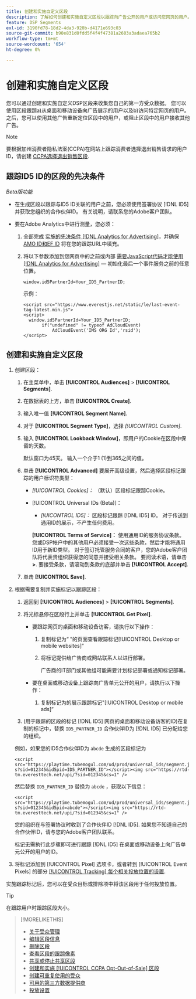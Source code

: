 ```yaml
---
title: 创建和实施自定义区段
description: 了解如何创建和实施自定义区段以跟踪向广告公开的用户或访问您网页的用户。
feature: DSP Segments
exl-id: 3190fd78-18d2-4da3-920b-d4171e693c03
source-git-commit: b90e831d0fdd5f4f4f47381a2603a3adaea765b2
workflow-type: tm+mt
source-wordcount: '654'
ht-degree: 0%

---
```


# 创建和实施自定义区段

您可以通过创建和实施自定义DSP区段来收集您自己的第一方受众数据。 您可以使用区段跟踪a)从桌面和移动设备向广告展示的用户以及b)访问特定网页的用户。 之后，您可以使用其他广告重新定位区段中的用户，或阻止区段中的用户接收其他广告。

>[!NOTE]
>
>要根据加州消费者隐私法案(CCPA)在网站上跟踪消费者选择退出销售请求的用户ID，请创建 [CCPA选择退出销售区段](ccpa-opt-out-segment-create.md).

## 跟踪ID5 ID的区段的先决条件

*Beta版功能*

* 在生成区段以跟踪与ID5 ID关联的用户之前，您必须使用签署协议 [!DNL ID5] 并获取您组织的合作伙伴ID。 有关说明，请联系您的Adobe客户团队。

* 要在Adobe Analytics中进行测量，您必须：

   1. 全部完成 [实施的先决条件 [!DNL Analytics for Advertising]](/help/integrations/analytics/prerequisites.md)，并确保 [AMO ID和EF ID](/help/integrations/analytics/ids.md) 将在您的跟踪URL中填充。

   1. 将以下参数添加到您网页中的之前或内部 [需要JavaScript代码才能使用 [!DNL Analytics for Advertising]](/help/integrations/analytics/javascript.md)  — 初始化最后一个事件服务之前的任意位置。

      ```window.id5PartnerId=Your_ID5_PartnerID;```

      示例：

      ```
      <script src="https://www.everestjs.net/static/le/last-event-tag-latest.min.js">
      <script>
        window.id5PartnerId=Your_ID5_PartnerID;
             if("undefined" != typeof AdCloudEvent)
                 AdCloudEvent('IMS ORG Id','rsid');
      </script>
      ```

## 创建和实施自定义区段

1. 创建区段：

   1. 在主菜单中，单击 **[!UICONTROL Audiences]** > **[!UICONTROL Segments]**.

   1. 在数据表的上方，单击 **[!UICONTROL Create]**.

   1. 输入唯一值 **[!UICONTROL Segment Name]**.

   1. 对于 **[!UICONTROL Segment Type]**，选择 *[!UICONTROL Custom]*.

   1. 输入 **[!UICONTROL Lookback Window]**，即用户的Cookie在区段中保留的天数。

      默认窗口为45天。 输入一个介于1 (1)到365之间的值。

   1. 单击 **[!UICONTROL Advanced]** 要展开高级设置，然后选择区段标记跟踪的用户标识符类型：

      * *[!UICONTROL Cookies]：* （默认）区段标记跟踪Cookie。

      * [!UICONTROL Universal IDs (Beta)]：

         * *[!UICONTROL ID5]：* 区段标记跟踪 [!DNL ID5] ID。 对于传送到通用ID的展示，不产生任何费用。

        **[!UICONTROL Terms of Service]：** 使用通用ID的服务协议条款。 您或DSP帐户中的其他用户必须接受一次这些条款，然后才能将通用ID用于新ID类型。 对于签订托管服务合同的客户，您的Adobe客户团队将代表贵组织获得您的同意并接受相关条款。 要阅读术语，请单击 **>**. 要接受条款，请滚动到条款的底部并单击 **[!UICONTROL Accept]**.

   1. 单击 **[!UICONTROL Save]**.

1. 根据需要复制并实施标记以跟踪区段：

   1. 返回到 **[!UICONTROL Audiences]** > **[!UICONTROL Segments]**.

   1. 将光标悬停在区段行上并单击 **[!UICONTROL Get Pixel]**.

      * 要跟踪网页的桌面和移动设备访客，请执行以下操作：

         1. 复制标记为“ ”的页面查看跟踪标记[!UICONTROL Desktop or mobile websites]“

         1. 将标记提供给广告商或网站联系人以进行部署。

            广告商的IT部门或其他组可能需要计划标记部署或通知标记部署。

      * 要在桌面或移动设备上跟踪向广告单元公开的用户，请执行以下操作：

         1. 复制标记为的展示跟踪标记&quot;[!UICONTROL Desktop or mobile ads]“

   1. (用于跟踪的区段的标记 [!DNL ID5] 网页的桌面和移动设备访客的ID)在复制的标记中，替换 `ID5_PARTNER_ID` 合作伙伴ID为 [!DNL ID5] 已分配给您的组织。

   例如，如果您的ID5合作伙伴ID为 `abcde` 生成的区段标记为

   ```<script src="https://playtime.tubemogul.com/ud/prod/universal_ids/segment.js?sid=012345&id5pid=ID5_PARTNER_ID"></script><img src="https://rtd-tm.everesttech.net/upi/?sid=012345&cs=1" />```

   然后替换 `ID5_PARTNER_ID` 替换为 `abcde` ，获取以下信息：

   ```<script src="https://playtime.tubemogul.com/ud/prod/universal_ids/segment.js?sid=012345&id5pid=abcde"></script><img src="https://rtd-tm.everesttech.net/upi/?sid=012345&cs=1" />```

   您的组织在与签署协议时收到了合作伙伴ID [!DNL ID5]. 如果您不知道自己的合作伙伴ID，请与您的Adobe客户团队联系。

   标记无需执行此步骤即可进行跟踪 [!DNL ID5] 在桌面或移动设备上向广告单元公开的用户的ID。

1. 将标记添加到 [!UICONTROL Pixel] 选项卡，或者转到 [!UICONTROL Event Pixels] 的部分 [[!UICONTROL Tracking] 每个相关投放位置的设置](/help/dsp/campaign-management/placements/placement-settings.md#placement-tracking).

实施跟踪标记后，您可以在受众目标或排除项中将该区段用于任何投放位置。

>[!TIP]
>
>在跟踪用户时跟踪区段大小。

>[!MORELIKETHIS]
>
>* [关于受众管理](audience-about.md)
>* [编辑区段信息](segment-edit.md)
>* [删除区段](segment-delete.md)
>* [查看区段的跟踪像素](segment-view-pixels.md)
>* [共享或停止共享区段](segment-share.md)
>* [创建和实施 [!UICONTROL CCPA Opt-Out-of-Sale] 区段](ccpa-opt-out-segment-create.md)
>* [创建可重复使用的受众](reusable-audience-create.md)
>* [可用的第三方数据提供商](third-party-data-providers.md)
>* [投放设置](/help/dsp/campaign-management/placements/placement-settings.md)
